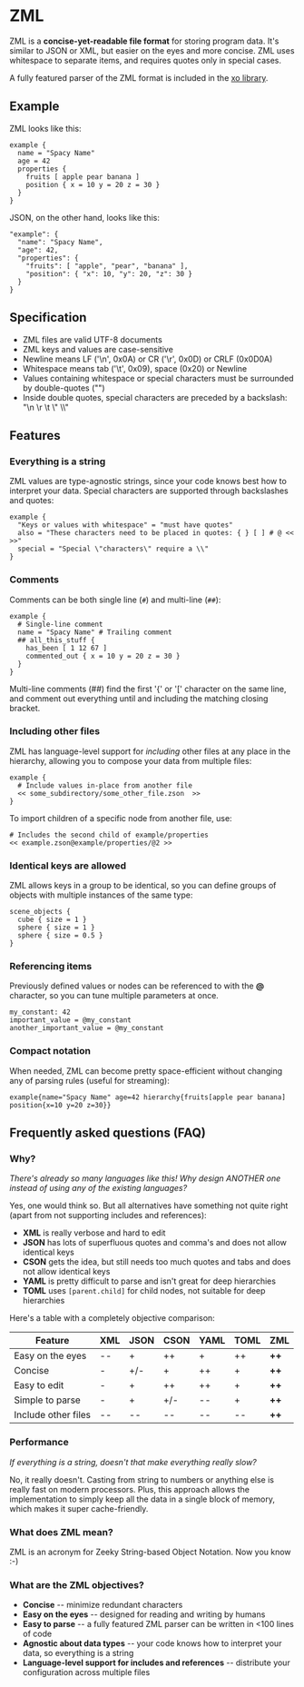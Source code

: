 # ZML
ZML is a **concise-yet-readable file format** for storing program data. It's similar to JSON or XML, but easier on the eyes and more concise. ZML uses whitespace to separate items, and requires quotes only in special cases.

A fully featured parser of the ZML format is included in the [xo library](https://github.com/tgeijten/xo).

## Example
ZML looks like this:
```
example {
  name = "Spacy Name"
  age = 42
  properties {
    fruits [ apple pear banana ]
    position { x = 10 y = 20 z = 30 }
  }
}
```

JSON, on the other hand, looks like this:
```
"example": {
  "name": "Spacy Name",
  "age": 42,
  "properties": {
    "fruits": [ "apple", "pear", "banana" ],
    "position": { "x": 10, "y": 20, "z": 30 }
  }
}
```

## Specification
* ZML files are valid UTF-8 documents
* ZML keys and values are case-sensitive
* Newline means LF ('\n', 0x0A) or CR ('\r', 0x0D) or CRLF (0x0D0A)
* Whitespace means tab ('\t', 0x09), space (0x20) or Newline
* Values containing whitespace or special characters must be surrounded by double-quotes ("")
* Inside double quotes, special characters are preceded by a backslash: "\n \r \t \\" \\\\"

## Features
### Everything is a string
ZML values are type-agnostic strings, since your code knows best how to interpret your data. Special characters are supported through backslashes and quotes:
```
example {
  "Keys or values with whitespace" = "must have quotes"
  also = "These characters need to be placed in quotes: { } [ ] # @ << >>"
  special = "Special \"characters\" require a \\"
}
```

### Comments
Comments can be both single line (`#`) and multi-line (`##`):
```
example {
  # Single-line comment
  name = "Spacy Name" # Trailing comment
  ## all_this_stuff {
    has_been [ 1 12 67 ]
    commented_out { x = 10 y = 20 z = 30 }
  }
}
```
Multi-line comments (##) find the first '{' or '\[' character on the same line, and comment out everything until and including the matching closing bracket.

### Including other files
ZML has language-level support for *including* other files at any place in the hierarchy, allowing you to compose your data from multiple files:
```
example {
  # Include values in-place from another file
  << some_subdirectory/some_other_file.zson  >>
}
```

To import children of a specific node from another file, use:
```
# Includes the second child of example/properties
<< example.zson@example/properties/@2 >>
```

### Identical keys are allowed
ZML allows keys in a group to be identical, so you can define groups of objects with multiple instances of the same type:
```
scene_objects {
  cube { size = 1 }
  sphere { size = 1 }
  sphere { size = 0.5 }
}
```

### Referencing items
Previously defined values or nodes can be referenced to with the **@** character, so you can tune multiple parameters at once.
```
my_constant: 42
important_value = @my_constant
another_important_value = @my_constant
```

### Compact notation
When needed, ZML can become pretty space-efficient without changing any of parsing rules (useful for streaming):
```
example{name="Spacy Name" age=42 hierarchy{fruits[apple pear banana] position{x=10 y=20 z=30}}
```

## Frequently asked questions (FAQ)
### Why?
*There's already so many languages like this! Why design ANOTHER one instead of using any of the existing languages?*

Yes, one would think so. But all alternatives have something not quite right (apart from not supporting includes and references):
* **XML** is really verbose and hard to edit
* **JSON** has lots of superfluous quotes and comma's and does not allow identical keys
* **CSON** gets the idea, but still needs too much quotes and tabs and does not allow identical keys
* **YAML** is pretty difficult to parse and isn't great for deep hierarchies
* **TOML** uses `[parent.child]` for child nodes, not suitable for deep hierarchies

Here's a table with a completely objective comparison:

| Feature             | XML | JSON | CSON | YAML | TOML | **ZML**|
| --------            | --- | ---- | ---- | ---- | ---- | ---- |
| Easy on the eyes    | --  | +    | ++   | +    | ++   | **++** |
| Concise             | -   | +/-  | +    | ++   | +    | **++** |
| Easy to edit        | -   | +    | ++   | ++   | +    | **++** |
| Simple to parse     | -   | +    | +/-  | --   | +    | **++** |
| Include other files | --  | --   | --   | --   | --   | **++** |

### Performance
*If everything is a string, doesn't that make everything really slow?*

No, it really doesn't. Casting from string to numbers or anything else is really fast on modern processors. Plus, this approach allows the implementation to simply keep all the data in a single block of memory, which makes it super cache-friendly.

### What does ZML mean?
ZML is an acronym for Zeeky String-based Object Notation. Now you know :-)

### What are the ZML objectives?
* **Concise** -- minimize redundant characters
* **Easy on the eyes** -- designed for reading and writing by humans
* **Easy to parse** -- a fully featured ZML parser can be written in <100 lines of code
* **Agnostic about data types** -- your code knows how to interpret your data, so everything is a string
* **Language-level support for includes and references** -- distribute your configuration across multiple files
